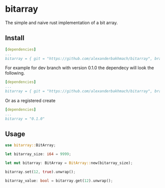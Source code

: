 # bitarray
The simple and naive rust implementation of a bit array.

## Install

```yaml
[dependencies]
...
bitarray = { git = "https://github.com/alexanderbakhmach/bitarray", branch = "<desired-branch>", version = "<desired-version>"}
```

For example for dev branch with version 0.1.0 the dependecy will look the following.

```yaml
[dependencies]
...
bitarray = { git = "https://github.com/alexanderbakhmach/bitarray", branch = "dev", version = "0.1.0"}
```

Or as a registered create

```yaml
[dependencies]
...
bitarray = "0.1.0"
```

## Usage

```rust
use bitarray::BitArray;

let bitarray_size: i64 = 9999;

let mut bitarray: BitArray = BitArray::new(bitarray_size);

bitarray.set(12, true).unwrap();

bitarray_value: bool = bitarray.get(12).unwrap();
```
